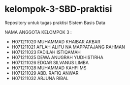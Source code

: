 # kelompok-3-SBD-praktisi
Repository untuk tugas praktisi Sistem Basis Data 

NAMA ANGGOTA KELOMPOK 3 :
- H071211020 MUHAMMAD KHAIBAR AKBAR
- H071211021 AFLAH ALIFU NA MAPPATAJANG RAHMAN
- H071211023 FADILAH ISTIQAMAH
- H071211025 DEWA ANUGRAH YUDHISTIRHA
- H071211026 EDGAR SILVANUS LIMBA
- H071211028 MUHAMMAD KAHFI MS
- H071211029 ABD. RAFIQ ANWAR
- H071211032 ARJUNA RIBAL
